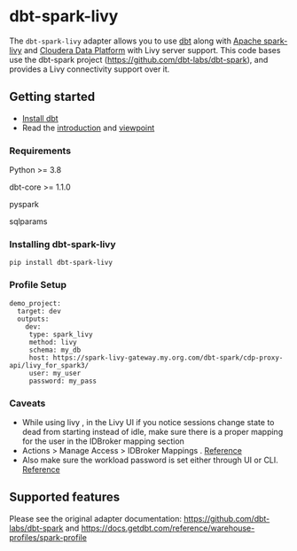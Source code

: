 # dbt-spark-livy

The `dbt-spark-livy` adapter allows you to use [dbt](https://www.getdbt.com/) along with [Apache spark-livy](https://spark.apache.org/) and [Cloudera Data Platform](https://cloudera.com) with Livy server support. This code bases use the dbt-spark project (https://github.com/dbt-labs/dbt-spark), and provides a Livy connectivity support over it. 

## Getting started

- [Install dbt](https://docs.getdbt.com/docs/installation)
- Read the [introduction](https://docs.getdbt.com/docs/introduction/) and [viewpoint](https://docs.getdbt.com/docs/about/viewpoint/)

### Requirements

Python >= 3.8

dbt-core >= 1.1.0

pyspark

sqlparams

### Installing dbt-spark-livy

`pip install dbt-spark-livy`

### Profile Setup

```
demo_project:
  target: dev
  outputs:
    dev:
     type: spark_livy
     method: livy
     schema: my_db
     host: https://spark-livy-gateway.my.org.com/dbt-spark/cdp-proxy-api/livy_for_spark3/
     user: my_user
     password: my_pass
```

### Caveats
- While using livy , in the Livy UI if you notice sessions change state to dead from starting instead of idle, make sure there is a proper mapping for the user in the IDBroker mapping section 
- Actions > Manage Access > IDBroker Mappings . [Reference](https://docs.cloudera.com/cdf-datahub/7.2.15/flink-analyzing-data/topics/cdf-datahub-sa-create-idbroker-mapping.html)
- Also make sure the workload password is set either through UI or CLI. [Reference](https://docs.cloudera.com/management-console/cloud/user-management/topics/mc-setting-the-ipa-password.html)

## Supported features
Please see the original adapter documentation: https://github.com/dbt-labs/dbt-spark and https://docs.getdbt.com/reference/warehouse-profiles/spark-profile
